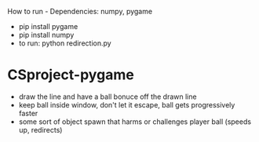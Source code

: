 How to run - 
Dependencies: numpy, pygame
 - pip install pygame
 - pip install numpy 
 - to run: python redirection.py 


# CSproject-pygame
 - draw the line and have a ball bonuce off the drawn line
 - keep ball inside window, don't let it escape, ball gets progressively faster
 - some sort of object spawn that harms or challenges player ball (speeds up, redirects)

